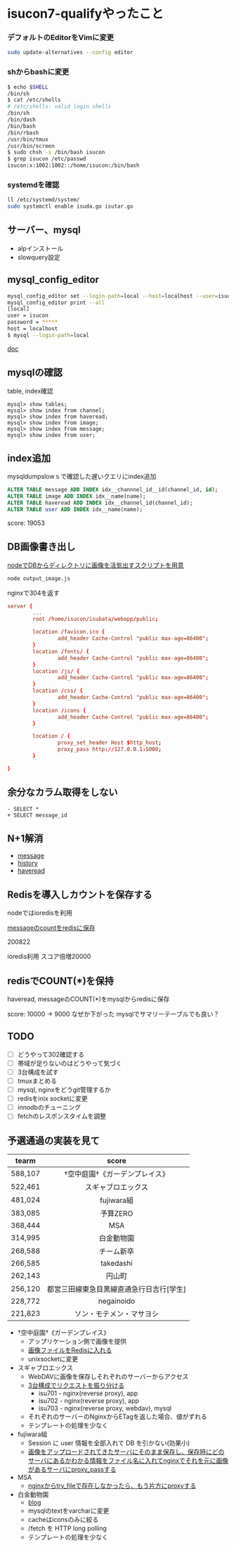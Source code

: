 # isucon7-qualifyやったこと

### デフォルトのEditorをVimに変更

```bash
sudo update-alternatives --config editor
```

### shからbashに変更

```bash
$ echo $SHELL
/bin/sh
$ cat /etc/shells
# /etc/shells: valid login shells
/bin/sh
/bin/dash
/bin/bash
/bin/rbash
/usr/bin/tmux
/usr/bin/screen
$ sudo chsh -s /bin/bash isucon
$ grep isucon /etc/passwd
isucon:x:1002:1002::/home/isucon:/bin/bash
```

### systemdを確認

```bash
ll /etc/systemd/system/
sudo systemctl enable isuda.go isutar.go
```

## サーバー、mysql

- alpインストール
- slowquery設定

## mysql_config_editor

```bash
mysql_config_editor set --login-path=local --host=localhost --user=isucon --password
mysql_config_editor print --all
[local]
user = isucon
password = *****
host = localhost
$ mysql --login-path=local
```

[doc](https://dev.mysql.com/doc/refman/5.6/ja/mysql-config-editor.html)

## mysqlの確認

table, index確認

```mysql
mysql> show tables;
mysql> show index from channel;
mysql> show index from haveread;
mysql> show index from image;
mysql> show index from message;
mysql> show index from user;
```

## index追加

mysqldumpslowｓで確認した遅いクエリにindex追加

```sql
ALTER TABLE message ADD INDEX idx__channnel_id__id(channel_id, id);
ALTER TABLE image ADD INDEX idx__name(name);
ALTER TABLE haveread ADD INDEX idx__channel_id(channel_id);
ALTER TABLE user ADD INDEX idx__name(name);
```

score: 19053


## DB画像書き出し

[nodeでDBからディレクトリに画像を活気出すスクリプトを用意](https://github.com/kkenya/isucon7-qualify/commit/c2c743efb62c78cdd851dcccc1fe5cbebb796153)

```bash
node output_image.js
```

nginxで304を返す

```nginx.conf
server {
        ...
        root /home/isucon/isubata/webapp/public;

        location /favicon.ico {
                add_header Cache-Control "public max-age=86400";
        }
        location /fonts/ {
                add_header Cache-Control "public max-age=86400";
        }
        location /js/ {
                add_header Cache-Control "public max-age=86400";
        }
        location /css/ {
                add_header Cache-Control "public max-age=86400";
        }
        location /icons {
                add_header Cache-Control "public max-age=86400";
        }

        location / {
                proxy_set_header Host $http_host;
                proxy_pass http://127.0.0.1:5000;
        }

}
```

## 余分なカラム取得をしない

```git
- SELECT *
+ SELECT message_id
```

## N+1解消

- [message](https://github.com/kkenya/isucon7-qualify/commit/f6ba9b4230038d3c8af10a53654e41122741b8e5)
- [history](https://github.com/kkenya/isucon7-qualify/commit/cbe4f1f009fe1b85e42461a5ae4418ace4830302)
- [haveread](https://github.com/kkenya/isucon7-qualify/commit/3bdcd22bb72a571707b6366fa3840eb864ef854d)

## Redisを導入しカウントを保存する

nodeではioredisを利用

[messageのcountをredisに保存](https://github.com/kkenya/isucon7-qualify/commit/9e99387d5357c6a172119c28a880e3d8671b7192)

200822

ioredis利用
スコア倍増20000

## redisでCOUNT(*)を保持

haveread, messageのCOUNT(*)をmysqlからredisに保存

score: 10000 -> 9000
なぜか下がった
mysqlでサマリーテーブルでも良い？

## TODO

- [ ] どうやって302確認する
- [ ] 帯域が足りないのはどうやって気づく
- [ ] 3台構成を試す
- [ ] tmuxまとめる
- [ ] mysql, nginxをどうgit管理するか
- [ ] redisをinix socketに変更
- [ ] innodbのチューニング
- [ ] fetchのレスポンスタイムを調整

## 予選通過の実装を見て

|tearm|score|
|:--:|:--:|
|588,107|†空中庭園†《ガーデンプレイス》|
|522,461|スギャブロエックス|
|481,024|fujiwara組|
|383,085|予算ZERO|
|368,444|MSA|
|314,995|白金動物園|
|268,588|チーム新卒|
|266,585|takedashi|
|262,143|円山町|
|256,120|都営三田線東急目黒線直通急行日吉行[学生]|
|228,772|negainoido|
|221,823|ソン・モテメン・マサヨシ|

- †空中庭園†《ガーデンプレイス》
  - アップリケーション側で画像を提供
  - [画像ファイルをRedisに入れる](https://mozami.me/2017/10/24/isucon7_qualify.html)
  - unixsocketに変更
- スギャブロエックス
  - WebDAVに画像を保存しそれぞれのサーバーからアクセス
  - [3台構成でリクエストを振り分ける](https://kazeburo.hatenablog.com/entry/2017/10/23/181843)
    - isu701 - nginx(reverse proxy), app
    - isu702 - nginx(reverse proxy), app
    - isu703 - nginx(reverse proxy, webdav), mysql
  - それぞれのサーバーのNginxからETagを返した場合、値がずれる
  - テンプレートの処理を少なく
- fujiwara組
  - Session に user 情報を全部入れて DB を引かない(効果小)
  - [画像をアップロードされてきたサーバにそのまま保存し、保存時にどのサーバにあるかわかる情報をファイル名に入れてnginxでそれを元に画像があるサーバにproxy_passする](https://beatsync.net/main/log20171023.html)
- MSA
  - [nginxからtry_fileで存在しなかったら、もう片方にproxyする](https://mizkei.hatenablog.com/entry/2017/10/23/182820)
- 白金動物園
  - [blog](https://diary.sorah.jp/2017/10/23/isucon7q)
  - mysqlのtextをvarcharに変更
  - cacheはiconsのみに絞る
  - /fetch を HTTP long polling
  - テンプレートの処理を少なく

